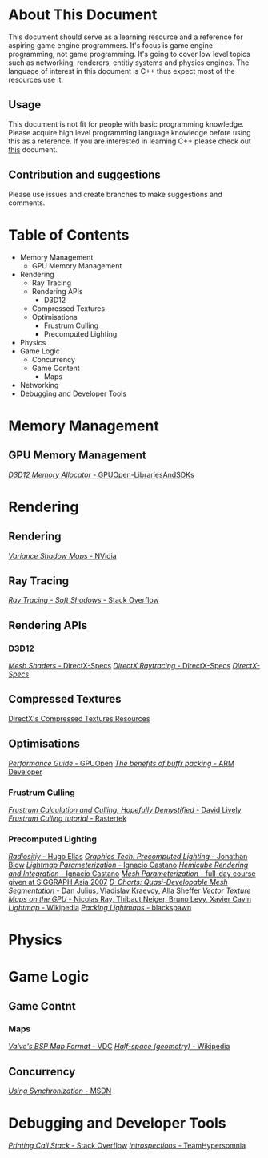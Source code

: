 # About This Document
This document should serve as a learning resource and a reference for aspiring game engine programmers. It's focus is game engine programming, not game programming. It's going to cover low level topics such as networking, renderers, entitiy systems and physics engines. The language of interest in this document is C++ thus expect most of the resources use it.

## Usage
This document is not fit for people with basic programming knowledge. Please acquire high level programming language knowledge before using this as a reference. If you are interested in learning C++ please check out [this](https://github.com/RedSkittleFox/Cpp-Learning-Resources) document.

## Contribution and suggestions
Please use issues and create branches to make suggestions and comments.

# Table of Contents
* Memory Management
  * GPU Memory Management
* Rendering
  * Ray Tracing
  * Rendering APIs
    * D3D12
  * Compressed Textures
  * Optimisations
    * Frustrum Culling
    * Precomputed Lighting
* Physics
* Game Logic
  * Concurrency
  * Game Content
    * Maps
* Networking
* Debugging and Developer Tools

# Memory Management
## GPU Memory Management
[*D3D12 Memory Allocator* - GPUOpen-LibrariesAndSDKs](https://github.com/GPUOpen-LibrariesAndSDKs/D3D12MemoryAllocator)

# Rendering
## Rendering
[*Variance Shadow Maps* - NVidia](https://http.download.nvidia.com/developer/presentations/2006/gdc/2006-GDC-Variance-Shadow-Maps.pdf)

## Ray Tracing
[*Ray Tracing - Soft Shadows* - Stack Overflow](https://stackoverflow.com/a/31822904/10266364)
## Rendering APIs
### D3D12
[*Mesh Shaders* - DirectX-Specs](https://microsoft.github.io/DirectX-Specs/d3d/MeshShader.html)
[*DirectX Raytracing* - DirectX-Specs](https://microsoft.github.io/DirectX-Specs/d3d/Raytracing.html)
[*DirectX-Specs*](https://microsoft.github.io/DirectX-Specs/)

## Compressed Textures
[DirectX's Compressed Textures Resources](https://docs.microsoft.com/en-us/windows/win32/direct3d9/compressed-texture-resources)
## Optimisations
[*Performance Guide* - GPUOpen](https://gpuopen.com/performance)
[*The benefits of buffr packing* - ARM Developer](https://developer.arm.com/solutions/graphics-and-gaming/developer-guides/learn-the-basics/the-benefits-of-buffer-packing/attribute-buffer-encoding)
### Frustrum Culling
[*Frustrum Calculation and Culling, Hopefully Demystified* - David Lively](http://davidlively.com/programming/graphics/frustum-calculation-and-culling-hopefully-demystified/)
[*Frustrum Culling tutorial* - Rastertek](https://www.rastertek.com/dx10tut16.html)
### Precomputed Lighting
[*Radiositiy* - Hugo Elias](http://web.archive.org/web/20160311085440/http://freespace.virgin.net/hugo.elias/radiosity/radiosity.htm)
[*Graphics Tech: Precomputed Lighting* - Jonathan Blow](https://web.archive.org/web/20191231233409/http://the-witness.net/news/2010/03/graphics-tech-precomputed-lighting/)
[*Lightmap Parameterization* - Ignacio Castano](http://www.ludicon.com/castano/blog/articles/lightmap-parameterization/)
[*Hemicube Rendering and Integration* - Ignacio Castano](http://www.ludicon.com/castano/blog/articles/hemicube-rendering-and-integration/)
[*Mesh Parameterization* - full-day course given at SIGGRAPH Asia 2007](https://www.inf.usi.ch/hormann/parameterization/index.html)
[*D-Charts: Quasi-Developable Mesh Segmentation* - Dan Julius, Vladislav Kraevoy, Alla Sheffer](http://www.cs.ubc.ca/labs/imager/tr/2005/Vlad_DCharts/)
[*Vector Texture Maps on the GPU* - Nicolas Ray, Thibaut Neiger, Bruno Levy, Xavier Cavin](https://www.researchgate.net/publication/248311661_Vector_texture_maps_on_the_GPU)
[*Lightmap* - Wikipedia](https://en.wikipedia.org/wiki/Lightmap)
[*Packing Lightmaps* - blackspawn](https://blackpawn.com/texts/lightmaps/)

# Physics

# Game Logic
## Game Contnt
### Maps
[*Valve's BSP Map Format* - VDC](https://developer.valvesoftware.com/wiki/Source_BSP_File_Format)
[*Half-space (geometry)* - Wikipedia](https://en.wikipedia.org/wiki/Half-space_(geometry))
## Concurrency
[*Using Synchronization* - MSDN](https://docs.microsoft.com/en-us/windows/win32/sync/using-synchronization)

# Debugging and Developer Tools
[*Printing Call Stack* - Stack Overflow](https://stackoverflow.com/questions/3899870/print-call-stack-in-c-or-c)
[*Introspections* - TeamHypersomnia](https://github.com/TeamHypersomnia/Introspector-generator)

